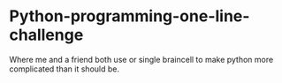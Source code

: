 # Python-programming-one-line-challenge
Where me and a friend both use or single braincell to make python more complicated than it should be. 
